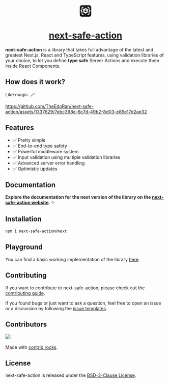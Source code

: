 <div align="center">
  <img src="https://raw.githubusercontent.com/TheEdoRan/next-safe-action/main/assets/logo.png" alt="next-safe-action logo" width="36" height="36">
  <a href="https://github.com/TheEdoRan/next-safe-action"><h1>next-safe-action</h1></a>
</div>

**next-safe-action** is a library that takes full advantage of the latest and greatest Next.js, React and TypeScript features, using validation libraries of your choice, to let you define **type safe** Server Actions and execute them inside React Components.

## How does it work?

Like magic. 🪄

https://github.com/TheEdoRan/next-safe-action/assets/1337629/7ebc398e-6c7d-49b2-8d03-e85e17d2ae32

## Features

- ✅ Pretty simple
- ✅ End-to-end type safety
- ✅ Powerful middleware system
- ✅ Input validation using multiple validation libraries
- ✅ Advanced server error handling
- ✅ Optimistic updates

## Documentation

**Explore the documentation for the next version of the library on the [next-safe-action website](https://next.next-safe-action.dev).** ✨

## Installation

```bash
npm i next-safe-action@next
```

## Playground

You can find a basic working implementation of the library [here](https://github.com/TheEdoRan/next-safe-action/tree/main/apps/playground).

## Contributing

If you want to contribute to next-safe-action, please check out the [contributing guide](https://github.com/TheEdoRan/next-safe-action/tree/next/CONTRIBUTING.md).

If you found bugs or just want to ask a question, feel free to open an issue or a discussion by following the [issue templates](https://github.com/TheEdoRan/next-safe-action/issues/new/choose).

## Contributors

<a href="https://github.com/TheEdoRan/next-safe-action/graphs/contributors">
  <img src="https://contrib.rocks/image?repo=TheEdoRan/next-safe-action" />
</a>

Made with [contrib.rocks](https://contrib.rocks).

## License

next-safe-action is released under the [BSD-3-Clause License](https://opensource.org/license/bsd-3-clause).
